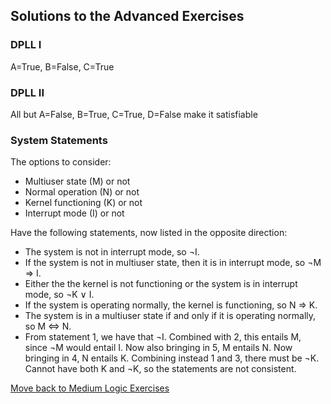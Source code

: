 ## Solutions to the Advanced Exercises

### DPLL I
A=True, B=False, C=True

### DPLL II
All but 	A=False, B=True, C=True, D=False make it satisfiable

### System Statements

The options to consider: 
- Multiuser state (M) or not
- Normal operation (N) or not 
- Kernel functioning (K) or not
- Interrupt mode (I) or not

Have the following statements, now listed in the opposite direction: 
- The system is not in interrupt mode, so ¬I. 
- If the system is not in multiuser state, then it is in interrupt mode, so ¬M ⇒ I. 
- Either the the kernel is not functioning or the system is in interrupt mode, so ¬K ∨ I. 
- If the system is operating normally, the kernel is functioning, so N ⇒ K. 
- The system is in a multiuser state if and only if it is operating normally, so M ⇔ N. 
- From statement 1, we have that ¬I. Combined with 2, this entails M, since ¬M would entail I. Now also bringing in 5, M entails N. Now bringing in 4, N entails K. Combining instead 1 and 3, there must be ¬K. Cannot have both K and ¬K, so the statements are not consistent. 

[Move back to Medium Logic Exercises](https://github.com/UMdecisionsupport/DecisionSupport2023/blob/main/Logic/Medium.md)
